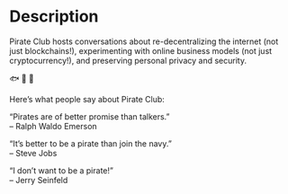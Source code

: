 # Description

Pirate Club hosts conversations about re-decentralizing the internet (not just
blockchains!), experimenting with online business models (not just
cryptocurrency!), and preserving personal privacy and security.

🐟 🐠 🐡

Here’s what people say about Pirate Club:

“Pirates are of better promise than talkers.”  
– Ralph Waldo Emerson

“It’s better to be a pirate than join the navy.”  
– Steve Jobs

“I don’t want to be a pirate!”  
– Jerry Seinfeld
